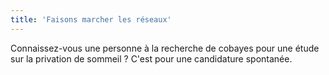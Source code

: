 ```yaml
---
title: 'Faisons marcher les réseaux'
---
```


Connaissez-vous une personne à la recherche de cobayes pour une étude sur la
privation de sommeil ? C'est pour une candidature spontanée.
